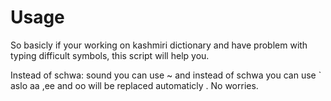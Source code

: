 # Usage

So basicly if your working on kashmiri dictionary and have problem with typing difficult symbols, this script will help you.

Instead of schwa: sound you can use ~ and instead of schwa you can use ` 
aslo aa ,ee and oo will be replaced automaticly . No worries.
